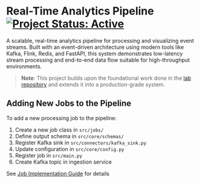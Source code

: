 # Real-Time Analytics Pipeline [![Project Status: Active](https://img.shields.io/badge/status-active-success.svg)]()

A scalable, real-time analytics pipeline for processing and visualizing event streams. Built with an event-driven architecture using modern tools like Kafka, Flink, Redis, and FastAPI, this system demonstrates low-latency stream processing and end-to-end data flow suitable for high-throughput environments.

> **Note**: This project builds upon the foundational work done in the [lab repository](https://github.com/Adam-445/analytics-pipeline-lab) and extends it into a production-grade system.

## Adding New Jobs to the Pipeline
To add a new processing job to the pipeline:

1. Create a new job class in `src/jobs/`
2. Define output schema in `src/core/schemas/`
3. Register Kafka sink in `src/connectors/kafka_sink.py`
4. Update configuration in `src/core/config.py`
5. Register job in `src/main.py`
6. Create Kafka topic in ingestion service

See [Job Implementation Guide](docs/adding_jobs.md) for details